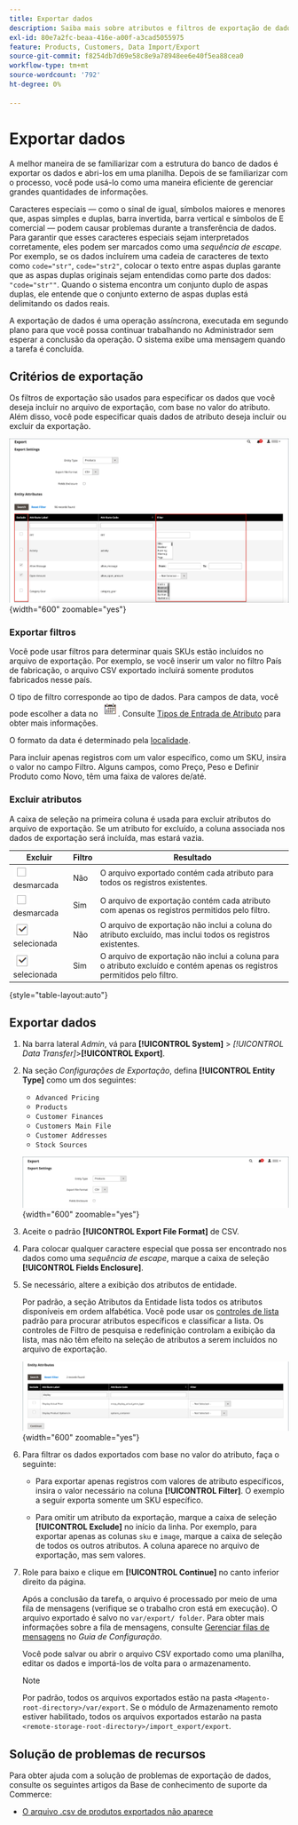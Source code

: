 ```yaml
---
title: Exportar dados
description: Saiba mais sobre atributos e filtros de exportação de dados e como exportar dados de sua loja.
exl-id: 80e7a2fc-beaa-416e-a00f-a3cad5055975
feature: Products, Customers, Data Import/Export
source-git-commit: f8254db7d69e58c8e9a78948ee6e40f5ea88cea0
workflow-type: tm+mt
source-wordcount: '792'
ht-degree: 0%

---
```


# Exportar dados

A melhor maneira de se familiarizar com a estrutura do banco de dados é exportar os dados e abri-los em uma planilha. Depois de se familiarizar com o processo, você pode usá-lo como uma maneira eficiente de gerenciar grandes quantidades de informações.

Caracteres especiais — como o sinal de igual, símbolos maiores e menores que, aspas simples e duplas, barra invertida, barra vertical e símbolos de E comercial — podem causar problemas durante a transferência de dados. Para garantir que esses caracteres especiais sejam interpretados corretamente, eles podem ser marcados como uma _sequência de escape_. Por exemplo, se os dados incluírem uma cadeia de caracteres de texto como `code="str"`, `code="str2"`, colocar o texto entre aspas duplas garante que as aspas duplas originais sejam entendidas como parte dos dados: `"code="str""`. Quando o sistema encontra um conjunto duplo de aspas duplas, ele entende que o conjunto externo de aspas duplas está delimitando os dados reais.

A exportação de dados é uma operação assíncrona, executada em segundo plano para que você possa continuar trabalhando no Administrador sem esperar a conclusão da operação. O sistema exibe uma mensagem quando a tarefa é concluída.

## Critérios de exportação

Os filtros de exportação são usados para especificar os dados que você deseja incluir no arquivo de exportação, com base no valor do atributo. Além disso, você pode especificar quais dados de atributo deseja incluir ou excluir da exportação.

![Critérios de exportação de dados](./assets/data-export-entity-attributes-exclude.png){width="600" zoomable="yes"}

### Exportar filtros

Você pode usar filtros para determinar quais SKUs estão incluídos no arquivo de exportação. Por exemplo, se você inserir um valor no filtro País de fabricação, o arquivo CSV exportado incluirá somente produtos fabricados nesse país.

O tipo de filtro corresponde ao tipo de dados. Para campos de data, você pode escolher a data no ![Ícone do calendário](../assets/icon-calendar.png). Consulte [Tipos de Entrada de Atributo](../catalog/attributes-input-types.md) para obter mais informações.

O formato da data é determinado pela [localidade](../getting-started/store-details.md#locale-options).

Para incluir apenas registros com um valor específico, como um SKU, insira o valor no campo Filtro. Alguns campos, como Preço, Peso e Definir Produto como Novo, têm uma faixa de valores de/até.

### Excluir atributos

A caixa de seleção na primeira coluna é usada para excluir atributos do arquivo de exportação. Se um atributo for excluído, a coluna associada nos dados de exportação será incluída, mas estará vazia.

| Excluir | Filtro | Resultado |
|--- |--- |--- |
| ![Caixa de seleção](../assets/checkbox-clear.png) desmarcada | Não | O arquivo exportado contém cada atributo para todos os registros existentes. |
| ![Caixa de seleção](../assets/checkbox-clear.png) desmarcada | Sim | O arquivo de exportação contém cada atributo com apenas os registros permitidos pelo filtro. |
| ![Caixa de seleção](../assets/checkbox-selected.png) selecionada | Não | O arquivo de exportação não inclui a coluna do atributo excluído, mas inclui todos os registros existentes. |
| ![Caixa de seleção](../assets/checkbox-selected.png) selecionada | Sim | O arquivo de exportação não inclui a coluna para o atributo excluído e contém apenas os registros permitidos pelo filtro. |

{style="table-layout:auto"}

## Exportar dados

1. Na barra lateral _Admin_, vá para **[!UICONTROL System]** > _[!UICONTROL Data Transfer]_>**[!UICONTROL Export]**.

1. Na seção _Configurações de Exportação_, defina **[!UICONTROL Entity Type]** como um dos seguintes:

   - `Advanced Pricing`
   - `Products`
   - `Customer Finances`
   - `Customers Main File`
   - `Customer Addresses`
   - `Stock Sources`

   ![Configurações de exportação de dados](./assets/data-export-settings.png){width="600" zoomable="yes"}

1. Aceite o padrão **[!UICONTROL Export File Format]** de CSV.

1. Para colocar qualquer caractere especial que possa ser encontrado nos dados como uma _sequência de escape_, marque a caixa de seleção **[!UICONTROL Fields Enclosure]**.

1. Se necessário, altere a exibição dos atributos de entidade.

   Por padrão, a seção Atributos da Entidade lista todos os atributos disponíveis em ordem alfabética. Você pode usar os [controles de lista](../getting-started/admin-grid-controls.md) padrão para procurar atributos específicos e classificar a lista. Os controles de Filtro de pesquisa e redefinição controlam a exibição da lista, mas não têm efeito na seleção de atributos a serem incluídos no arquivo de exportação.

   ![Atributos de entidade filtrados da exportação de dados](./assets/data-export-filter-entity-attributes.png){width="600" zoomable="yes"}

1. Para filtrar os dados exportados com base no valor do atributo, faça o seguinte:

   - Para exportar apenas registros com valores de atributo específicos, insira o valor necessário na coluna **[!UICONTROL Filter]**. O exemplo a seguir exporta somente um SKU específico.

   - Para omitir um atributo da exportação, marque a caixa de seleção **[!UICONTROL Exclude]** no início da linha. Por exemplo, para exportar apenas as colunas `sku` e `image`, marque a caixa de seleção de todos os outros atributos. A coluna aparece no arquivo de exportação, mas sem valores.

1. Role para baixo e clique em **[!UICONTROL Continue]** no canto inferior direito da página.

   Após a conclusão da tarefa, o arquivo é processado por meio de uma fila de mensagens (verifique se o trabalho cron está em execução). O arquivo exportado é salvo no `var/export/ folder`. Para obter mais informações sobre a fila de mensagens, consulte [Gerenciar filas de mensagens](https://experienceleague.adobe.com/docs/commerce-operations/configuration-guide/message-queues/manage-message-queues.html?lang=pt-BR) no _Guia de Configuração_.

   Você pode salvar ou abrir o arquivo CSV exportado como uma planilha, editar os dados e importá-los de volta para o armazenamento.

   >[!NOTE]
   >
   >Por padrão, todos os arquivos exportados estão na pasta `<Magento-root-directory>/var/export`. Se o módulo de Armazenamento remoto estiver habilitado, todos os arquivos exportados estarão na pasta `<remote-storage-root-directory>/import_export/export`.

## Solução de problemas de recursos

Para obter ajuda com a solução de problemas de exportação de dados, consulte os seguintes artigos da Base de conhecimento de suporte da Commerce:

- [O arquivo .csv de produtos exportados não aparece](https://experienceleague.adobe.com/docs/commerce-knowledge-base/kb/troubleshooting/miscellaneous/exported-products-.csv-file-does-not-appear.html?lang=pt-BR)
